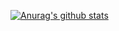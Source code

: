 
[![Anurag's github stats](https://github-readme-stats.vercel.app/api?username=danjesus)](https://github.com/anuraghazra/github-readme-stats)
